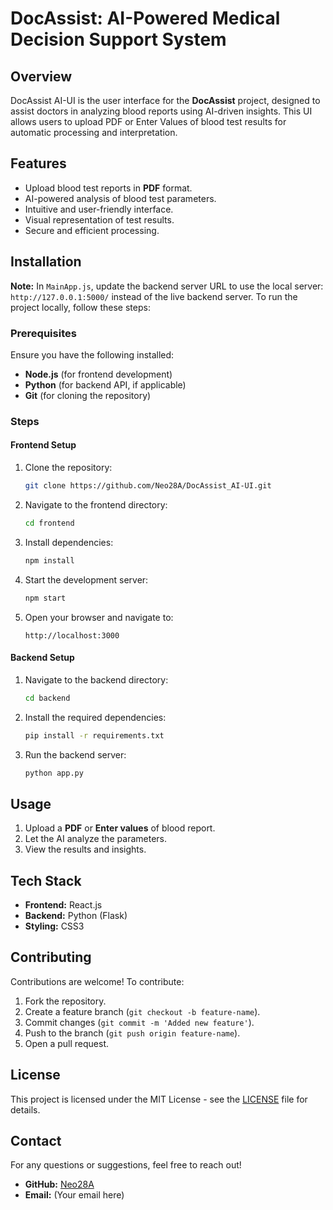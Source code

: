 # DocAssist: AI-Powered Medical Decision Support System

## Overview
DocAssist AI-UI is the user interface for the **DocAssist** project, designed to assist doctors in analyzing blood reports using AI-driven insights. This UI allows users to upload PDF or Enter Values of blood test results for automatic processing and interpretation.

## Features
- Upload blood test reports in **PDF** format.
- AI-powered analysis of blood test parameters.
- Intuitive and user-friendly interface.
- Visual representation of test results.
- Secure and efficient processing.

## Installation
**Note:** In `MainApp.js`, update the backend server URL to use the local server: `http://127.0.0.1:5000/` instead of the live backend server.
To run the project locally, follow these steps:

### Prerequisites
Ensure you have the following installed:
- **Node.js** (for frontend development)
- **Python** (for backend API, if applicable)
- **Git** (for cloning the repository)

### Steps
#### Frontend Setup
1. Clone the repository:
   ```sh
   git clone https://github.com/Neo28A/DocAssist_AI-UI.git
   ```
2. Navigate to the frontend directory:
   ```sh
   cd frontend
   ```
3. Install dependencies:
   ```sh
   npm install
   ```
4. Start the development server:
   ```sh
   npm start
   ```
5. Open your browser and navigate to:
   ```
   http://localhost:3000
   ```

#### Backend Setup
1. Navigate to the backend directory:
   ```sh
   cd backend
   ```
2. Install the required dependencies:
   ```sh
   pip install -r requirements.txt
   ```
3. Run the backend server:
   ```sh
   python app.py
   ```

## Usage
1. Upload a **PDF** or **Enter values** of blood report.
2. Let the AI analyze the parameters.
3. View the results and insights.

## Tech Stack
- **Frontend:** React.js
- **Backend:** Python (Flask)
- **Styling:** CSS3

## Contributing
Contributions are welcome! To contribute:
1. Fork the repository.
2. Create a feature branch (`git checkout -b feature-name`).
3. Commit changes (`git commit -m 'Added new feature'`).
4. Push to the branch (`git push origin feature-name`).
5. Open a pull request.

## License
This project is licensed under the MIT License - see the [LICENSE](LICENSE) file for details.

## Contact
For any questions or suggestions, feel free to reach out!

- **GitHub:** [Neo28A](https://github.com/Neo28A)
- **Email:** (Your email here)



